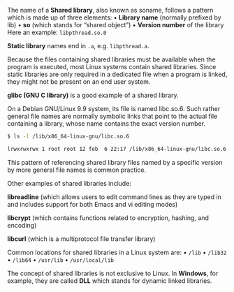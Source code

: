 The name of a **Shared library**, also known as soname, follows a pattern which is made up of three elements:
• **Library name** (normally prefixed by lib)
• **so** (which stands for “shared object”)
• **Version number** of the library
Here an example: `libpthread.so.0`


**Static library** names end in `.a`, e.g. `libpthread.a`.


Because the files containing shared libraries must be available when the program is executed, most Linux systems contain shared libraries. Since static libraries are only required in a dedicated file when a program is linked, they might not be present on an end user system.


**glibc (GNU C library)** is a good example of a shared library.

On a Debian GNU/Linux 9.9 system, its file is named libc.so.6. Such rather general file names are normally symbolic links that point to the actual file containing a library, whose name contains the exact version number.

```Bash
$ ls -l /lib/x86_64-linux-gnu/libc.so.6

lrwxrwxrwx 1 root root 12 feb  6 22:17 /lib/x86_64-linux-gnu/libc.so.6 -> libc-2.24.so
```

This pattern of referencing shared library files named by a specific version by more general file names is common practice.


Other examples of shared libraries include:

**libreadline** (which allows users to edit command lines as they are typed in and includes support for both Emacs and vi editing modes)

**libcrypt** (which contains functions related to encryption, hashing, and encoding)

**libcurl** (which is a multiprotocol file transfer library)


Common locations for shared libraries in a Linux system are:
• `/lib`
• `/lib32`
• `/lib64`
• `/usr/lib`
• `/usr/local/lib`

The concept of shared libraries is not exclusive to Linux. In **Windows**, for example, they are called **DLL** which stands for dynamic linked libraries.


